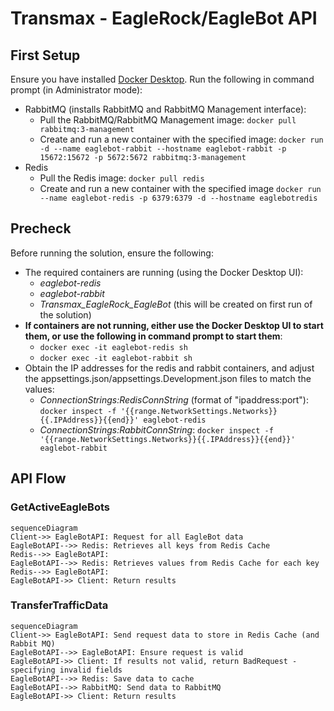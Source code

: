 # Transmax - EagleRock/EagleBot API

## First Setup
Ensure you have installed [Docker Desktop](https://www.docker.com/products/docker-desktop/).
Run the following in command prompt (in Administrator mode):
* RabbitMQ (installs RabbitMQ and RabbitMQ Management interface):
	* Pull the RabbitMQ/RabbitMQ Management image:
	`docker pull rabbitmq:3-management`
	* Create and run a new container with the specified image:
	`docker run -d --name eaglebot-rabbit --hostname eaglebot-rabbit -p 15672:15672 -p 5672:5672 rabbitmq:3-management`
* Redis
	* Pull the Redis image:
	`docker pull redis`
	* Create and run a new container with the specified image
	`docker run --name eaglebot-redis -p 6379:6379 -d --hostname eaglebotredis`

## Precheck

Before running the solution, ensure the following:
* The required containers are running (using the Docker Desktop UI):
	* *eaglebot-redis*
	* *eaglebot-rabbit*
	* *Transmax_EagleRock_EagleBot* (this will be created on first run of the solution)
* **If containers are not running, either use the Docker Desktop UI to start them, or use the following in command prompt to start them**:
	* `docker exec -it eaglebot-redis sh`
	* `docker exec -it eaglebot-rabbit sh` 
* Obtain the IP addresses for the redis and rabbit containers, and adjust the appsettings.json/appsettings.Development.json files to match the values:
	* *ConnectionStrings:RedisConnString* (format of "ipaddress:port"):
	`docker inspect -f '{{range.NetworkSettings.Networks}}{{.IPAddress}}{{end}}' eaglebot-redis`
	* *ConnectionStrings:RabbitConnString*:
	`docker inspect -f '{{range.NetworkSettings.Networks}}{{.IPAddress}}{{end}}' eaglebot-rabbit`

## API Flow
### GetActiveEagleBots
```mermaid
sequenceDiagram
Client->> EagleBotAPI: Request for all EagleBot data
EagleBotAPI-->> Redis: Retrieves all keys from Redis Cache
Redis-->> EagleBotAPI: 
EagleBotAPI-->> Redis: Retrieves values from Redis Cache for each key
Redis-->> EagleBotAPI: 
EagleBotAPI->> Client: Return results
```

### TransferTrafficData
```mermaid
sequenceDiagram
Client->> EagleBotAPI: Send request data to store in Redis Cache (and Rabbit MQ)
EagleBotAPI-->> EagleBotAPI: Ensure request is valid
EagleBotAPI->> Client: If results not valid, return BadRequest - specifying invalid fields
EagleBotAPI-->> Redis: Save data to cache
EagleBotAPI-->> RabbitMQ: Send data to RabbitMQ
EagleBotAPI->> Client: Return results
```
